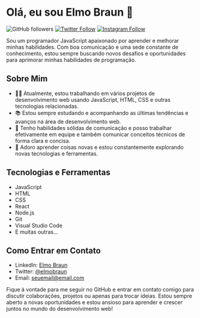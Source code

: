 # Olá, eu sou Elmo Braun 👋

![GitHub followers](https://img.shields.io/github/followers/elmobraun?label=Seguidores&style=social)
[![Twitter Follow](https://img.shields.io/badge/Twitter-Follow%20%40Dev_BraunElmo-blue)](https://twitter.com/Dev_BraunElmo)
[![Instagram Follow](https://img.shields.io/badge/Instagram-Follow%20%40elmo.braun-orange)](https://www.instagram.com/elmo.braun/)

Sou um programador JavaScript apaixonado por aprender e melhorar minhas habilidades. Com boa comunicação e uma sede constante de conhecimento, estou sempre buscando novos desafios e oportunidades para aprimorar minhas habilidades de programação.

## Sobre Mim

- 👨‍💻 Atualmente, estou trabalhando em vários projetos de desenvolvimento web usando JavaScript, HTML, CSS e outras tecnologias relacionadas.
- 📚 Estou sempre estudando e acompanhando as últimas tendências e avanços na área de desenvolvimento web.
- 💬 Tenho habilidades sólidas de comunicação e posso trabalhar efetivamente em equipe e também comunicar conceitos técnicos de forma clara e concisa.
- 🌱 Adoro aprender coisas novas e estou constantemente explorando novas tecnologias e ferramentas.

## Tecnologias e Ferramentas

- JavaScript
- HTML
- CSS
- React
- Node.js
- Git
- Visual Studio Code
- E muitas outras...

## Como Entrar em Contato

- LinkedIn: [Elmo Braun](https://linkedin.com/in/elmo-braum-81170b275)
- Twitter: [@elmobraun](https://twitter.com/elmobraun)
- Email: [seuemail@email.com](mailto:elmo.braundev@gmail.com)

Fique à vontade para me seguir no GitHub e entrar em contato comigo para discutir colaborações, projetos ou apenas para trocar ideias. Estou sempre aberto a novas oportunidades e estou ansioso para aprender e crescer juntos no mundo do desenvolvimento web!

